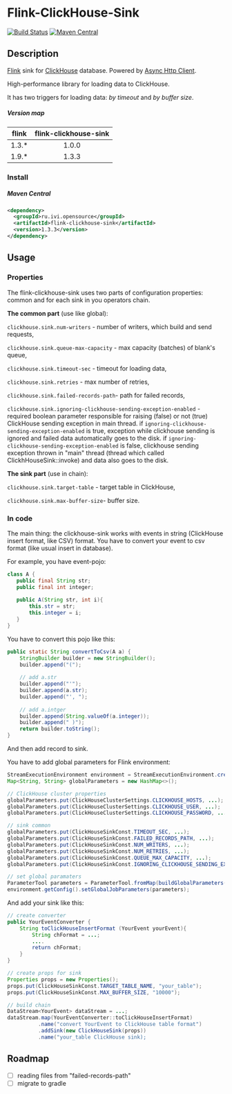 
# Flink-ClickHouse-Sink

[![Build Status](https://travis-ci.com/ivi-ru/flink-clickhouse-sink.svg?branch=master)](https://travis-ci.com/ivi-ru/flink-clickhouse-sink)
[![Maven Central](https://maven-badges.herokuapp.com/maven-central/ru.ivi.opensource/flink-clickhouse-sink/badge.svg)](https://maven-badges.herokuapp.com/maven-central/ru.ivi.opensource/flink-clickhouse-sink/)

## Description

[Flink](https://github.com/apache/flink) sink for [ClickHouse](https://github.com/yandex/ClickHouse) database. 
Powered by [Async Http Client](https://github.com/AsyncHttpClient/async-http-client).

High-performance library for loading data to ClickHouse. 

It has two triggers for loading data:
_by timeout_ and _by buffer size_.

##### Version map
|flink    |flink-clickhouse-sink | 
|:-------:|:--------------------:| 
|1.3.*    |1.0.0                 |
|1.9.*    |1.3.3                 |


### Install

##### Maven Central

```xml
<dependency>
  <groupId>ru.ivi.opensource</groupId>
  <artifactId>flink-clickhouse-sink</artifactId>
  <version>1.3.3</version>
</dependency>
```

## Usage
### Properties
The flink-clickhouse-sink uses two parts of configuration properties: 
common and for each sink in you operators chain.

**The common part** (use like global):

 `clickhouse.sink.num-writers` - number of writers, which build and  send requests, 
 
 `clickhouse.sink.queue-max-capacity` - max capacity (batches) of blank's queue,
 
 `clickhouse.sink.timeout-sec` - timeout for loading data,
 
 `clickhouse.sink.retries` - max number of retries,
 
 `clickhouse.sink.failed-records-path`- path for failed records,
 
 `clickhouse.sink.ignoring-clickhouse-sending-exception-enabled` - required boolean parameter responsible for raising (false) or not (true) ClickHouse sending exception in main thread. 
 if `ignoring-clickhouse-sending-exception-enabled` is true, exception while clickhouse sending is ignored and failed data automatically goes to the disk.
 if `ignoring-clickhouse-sending-exception-enabled` is false, clickhouse sending exception thrown in "main" thread (thread which called ClickhHouseSink::invoke) and data also goes to the disk.

**The sink part** (use in chain):

 `clickhouse.sink.target-table` - target table in ClickHouse,
 
 `clickhouse.sink.max-buffer-size`- buffer size.

### In code
The main thing: the clickhouse-sink works with events in string 
(ClickHouse insert format, like CSV) format.
You have to convert your event to csv format (like usual insert in database).

For example, you have event-pojo:
 ```java
class A {
    public final String str;
    public final int integer;
    
    public A(String str, int i){
        this.str = str;
        this.integer = i;
    }
}
```
You have to convert this pojo like this:
```java
public static String convertToCsv(A a) {
    StringBuilder builder = new StringBuilder();
    builder.append("(");
    
    // add a.str
    builder.append("'");
    builder.append(a.str);
    builder.append("', ");
    
    // add a.intger
    builder.append(String.valueOf(a.integer));
    builder.append(" )");
    return builder.toString();
}
```
And then add record to sink.

You have to add global parameters for Flink environment:
```java
StreamExecutionEnvironment environment = StreamExecutionEnvironment.createLocalEnvironment();
Map<String, String> globalParameters = new HashMap<>();

// ClickHouse cluster properties
globalParameters.put(ClickHouseClusterSettings.CLICKHOUSE_HOSTS, ...);
globalParameters.put(ClickHouseClusterSettings.CLICKHOUSE_USER, ...);
globalParameters.put(ClickHouseClusterSettings.CLICKHOUSE_PASSWORD, ...);

// sink common
globalParameters.put(ClickHouseSinkConst.TIMEOUT_SEC, ...);
globalParameters.put(ClickHouseSinkConst.FAILED_RECORDS_PATH, ...);
globalParameters.put(ClickHouseSinkConst.NUM_WRITERS, ...);
globalParameters.put(ClickHouseSinkConst.NUM_RETRIES, ...);
globalParameters.put(ClickHouseSinkConst.QUEUE_MAX_CAPACITY, ...);
globalParameters.put(ClickHouseSinkConst.IGNORING_CLICKHOUSE_SENDING_EXCEPTION_ENABLED, ...);

// set global paramaters
ParameterTool parameters = ParameterTool.fromMap(buildGlobalParameters(config));
environment.getConfig().setGlobalJobParameters(parameters);

```

And add your sink like this:
```java
// create converter
public YourEventConverter {
    String toClickHouseInsertFormat (YourEvent yourEvent){
        String chFormat = ...;
        ....
        return chFormat;
    }
}

// create props for sink
Properties props = new Properties();
props.put(ClickHouseSinkConst.TARGET_TABLE_NAME, "your_table");
props.put(ClickHouseSinkConst.MAX_BUFFER_SIZE, "10000");

// build chain
DataStream<YourEvent> dataStream = ...;
dataStream.map(YourEventConverter::toClickHouseInsertFormat)
          .name("convert YourEvent to ClickHouse table format")
          .addSink(new ClickHouseSink(props))
          .name("your_table ClickHouse sink);
```

## Roadmap
- [ ] reading files from "failed-records-path"
- [ ] migrate to gradle
